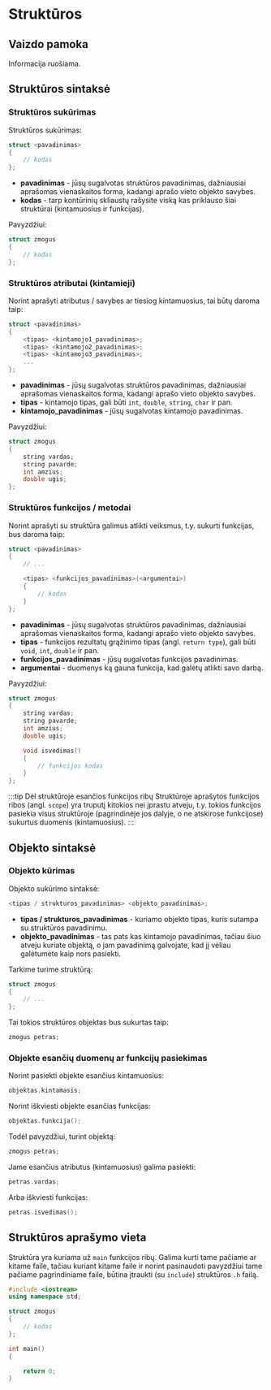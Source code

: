 # Struktūros

## Vaizdo pamoka

Informacija ruošiama.

## Struktūros sintaksė

### Struktūros sukūrimas

Struktūros sukūrimas:

```cpp
struct <pavadinimas>
{
    // kodas
};
```

- **pavadinimas** - jūsų sugalvotas struktūros pavadinimas, dažniausiai aprašomas vienaskaitos forma, kadangi aprašo vieto objekto savybes.
- **kodas** - tarp kontūrinių skliaustų rašysite viską kas priklauso šiai struktūrai (kintamuosius ir funkcijas).

Pavyzdžiui:

```cpp
struct zmogus
{
    // kodas
};
```

### Struktūros atributai (kintamieji)

Norint aprašyti atributus / savybes ar tiesiog kintamuosius, tai būtų daroma taip:

```cpp
struct <pavadinimas>
{
    <tipas> <kintamojo1_pavadinimas>;
    <tipas> <kintamojo2_pavadinimas>;
    <tipas> <kintamojo3_pavadinimas>;
    ...
};
```

- **pavadinimas** - jūsų sugalvotas struktūros pavadinimas, dažniausiai aprašomas vienaskaitos forma, kadangi aprašo vieto objekto savybes.
- **tipas** - kintamojo tipas, gali būti `int`, `double`, `string`, `char` ir pan.
- **kintamojo_pavadinimas** - jūsų sugalvotas kintamojo pavadinimas.

Pavyzdžiui:

```cpp
struct zmogus
{
    string vardas;
    string pavarde;
    int amzius;
    double ugis;
};
```

### Struktūros funkcijos / metodai

Norint aprašyti su struktūra galimus atlikti veiksmus, t.y. sukurti funkcijas, bus daroma taip:

```cpp
struct <pavadinimas>
{
    // ...

    <tipas> <funkcijos_pavadinimas>(<argumentai>)
    {
        // kodas
    }
};
```

- **pavadinimas** - jūsų sugalvotas struktūros pavadinimas, dažniausiai aprašomas vienaskaitos forma, kadangi aprašo vieto objekto savybes.
- **tipas** - funkcijos rezultatų grąžinimo tipas (angl. `return type`), gali būti `void`, `int`, `double` ir pan.
- **funkcijos_pavadinimas** - jūsų sugalvotas funkcijos pavadinimas.
- **argumentai** - duomenys ką gauna funkcija, kad galėtų atlikti savo darbą.

Pavyzdžiui:

```cpp
struct zmogus
{
    string vardas;
    string pavarde;
    int amzius;
    double ugis;

    void isvedimas()
    {
        // funkcijos kodas
    }
};
```

:::tip Dėl struktūroje esančios funkcijos ribų
Struktūroje aprašytos funkcijos ribos (angl. `scope`) yra truputį kitokios nei įprastu atveju, t.y. tokios funkcijos pasiekia visus struktūroje (pagrindinėje jos dalyje, o ne atskirose funkcijose) sukurtus duomenis (kintamuosius).
:::

## Objekto sintaksė

### Objekto kūrimas

Objekto sukūrimo sintaksė:

```cpp
<tipas / strukturos_pavadinimas> <objekto_pavadinimas>;
```

- **tipas / strukturos_pavadinimas** - kuriamo objekto tipas, kuris sutampa su struktūros pavadinimu.
- **objekto_pavadinimas** - tas pats kas kintamojo pavadinimas, tačiau šiuo atveju kuriate objektą, o jam pavadinimą galvojate, kad jį vėliau galėtumėte kaip nors pasiekti.

Tarkime turime struktūrą:

```cpp
struct zmogus
{
    // ...
};

```

Tai tokios struktūros objektas bus sukurtas taip:

```cpp
zmogus petras;
```

### Objekte esančių duomenų ar funkcijų pasiekimas

Norint pasiekti objekte esančius kintamuosius:

```cpp
objektas.kintamasis;
```

Norint iškviesti objekte esančias funkcijas:

```cpp
objektas.funkcija();
```

Todėl pavyzdžiui, turint objektą:

```cpp
zmogus petras;
```

Jame esančius atributus (kintamuosius) galima pasiekti:

```cpp
petras.vardas;
```

Arba iškviesti funkcijas:

```cpp
petras.isvedimas();
```

## Struktūros aprašymo vieta

Struktūra yra kuriama už `main` funkcijos ribų. Galima kurti tame pačiame ar kitame faile, tačiau kuriant kitame faile ir norint pasinaudoti pavyzdžiui tame pačiame pagrindiniame faile, būtina įtraukti (su `include`) struktūros `.h` failą.

```cpp
#include <iostream>
using namespace std;

struct zmogus
{
    // kodas
};

int main()
{

    return 0;
}
```
